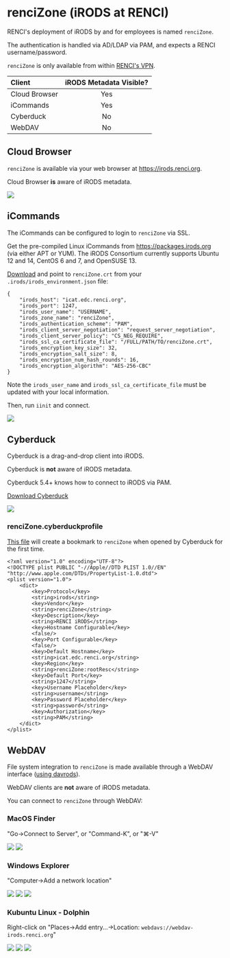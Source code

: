 # renciZone (iRODS at RENCI)

RENCI's deployment of iRODS by and for employees is named `renciZone`.

The authentication is handled via AD/LDAP via PAM, and expects a RENCI username/password.

`renciZone` is only available from within <a href="https://vpn.renci.org">RENCI's VPN</a>.

| Client          | iRODS Metadata Visible? |
| :-------------- | :---------------------: |
| Cloud Browser   |          Yes            |
| iCommands       |          Yes            |
| Cyberduck       |           No            |
| WebDAV          |           No            |

## Cloud Browser

`renciZone` is available via your web browser at <a href="https://irods.renci.org">https://irods.renci.org</a>.

Cloud Browser **is** aware of iRODS metadata.

<img src="images/cloudbrowser-login.png">

## iCommands

The iCommands can be configured to login to `renciZone` via SSL.

Get the pre-compiled Linux iCommands from https://packages.irods.org (via either APT or YUM).  The iRODS Consortium currently supports Ubuntu 12 and 14, CentOS 6 and 7, and OpenSUSE 13.

<a href="renciZone.crt">Download</a> and point to `renciZone.crt` from your `.irods/irods_environment.json` file:

```
{
    "irods_host": "icat.edc.renci.org",
    "irods_port": 1247,
    "irods_user_name": "USERNAME",
    "irods_zone_name": "renciZone",
    "irods_authentication_scheme": "PAM",
    "irods_client_server_negotiation": "request_server_negotiation",
    "irods_client_server_policy": "CS_NEG_REQUIRE",
    "irods_ssl_ca_certificate_file": "/FULL/PATH/TO/renciZone.crt",
    "irods_encryption_key_size": 32,
    "irods_encryption_salt_size": 8,
    "irods_encryption_num_hash_rounds": 16,
    "irods_encryption_algorithm": "AES-256-CBC"
}

```

Note the `irods_user_name` and `irods_ssl_ca_certificate_file` must be updated with your local information.

Then, run `iinit` and connect.

<img src="images/icommands.png">


## Cyberduck

Cyberduck is a drag-and-drop client into iRODS.

Cyberduck is **not** aware of iRODS metadata.

Cyberduck 5.4+ knows how to connect to iRODS via PAM.

<a href="https://cyberduck.io/">Download Cyberduck</a>

<img src="images/cyberduck.png">

### renciZone.cyberduckprofile

<a href="renciZone.cyberduckprofile">This file</a> will create a bookmark to `renciZone` when opened by Cyberduck for the first time.

```
<?xml version="1.0" encoding="UTF-8"?>
<!DOCTYPE plist PUBLIC "-//Apple//DTD PLIST 1.0//EN" "http://www.apple.com/DTDs/PropertyList-1.0.dtd">
<plist version="1.0">
    <dict>
        <key>Protocol</key>
        <string>irods</string>
        <key>Vendor</key>
        <string>renciZone</string>
        <key>Description</key>
        <string>RENCI iRODS</string>
        <key>Hostname Configurable</key>
        <false/>
        <key>Port Configurable</key>
        <false/>
        <key>Default Hostname</key>
        <string>icat.edc.renci.org</string>
        <key>Region</key>
        <string>renciZone:rootResc</string>
        <key>Default Port</key>
        <string>1247</string>
        <key>Username Placeholder</key>
        <string>username</string>
        <key>Password Placeholder</key>
        <string>password</string>
        <key>Authorization</key>
        <string>PAM</string>
    </dict>
</plist>
```

## WebDAV

File system integration to `renciZone` is made available through a WebDAV interface (<a href="https://github.com/UtrechtUniversity/davrods">using davrods</a>).

WebDAV clients are **not** aware of iRODS metadata.

You can connect to `renciZone` through WebDAV:

### MacOS Finder

"Go->Connect to Server", or "Command-K", or "⌘-V"

<img src="images/webdav-macos-connect_to_server.png">

<img src="images/webdav-macos-home.png">

### Windows Explorer

"Computer->Add a network location"

<img src="images/webdav-windows-addnetworklocation.png">

<img src="images/webdav-windows-credentials.png">

<img src="images/webdav-windows-home.png">


### Kubuntu Linux - Dolphin

Right-click on "Places->Add entry...->Location: `webdavs://webdav-irods.renci.org`"

<img src="images/webdav-linux-dolphin-addentryselect.png">

<img src="images/webdav-linux-dolphin-addplacesentry.png">

<img src="images/webdav-linux-dolphin-home.png">



